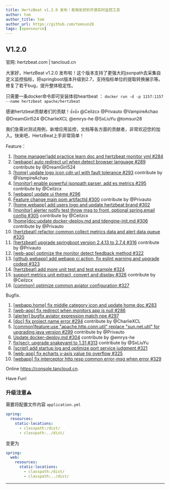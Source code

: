 ```yaml
---
title: HertzBeat v1.2.0 发布！易用友好的开源实时监控工具   
author: tom  
author_title: tom   
author_url: https://github.com/tomsun28  
tags: [opensource]
---
```


## V1.2.0

官网: hertzbeat.com | tancloud.cn

大家好，HertzBeat v1.2.0 发布啦！这个版本支持了更强大的jsonpath去采集自定义监控指标，将springboot版本升级到2.7，支持指标单位的提取转换展示等。修复了若干bug，提升整体稳定性。

只需要一条docker命令即可安装体验heartbeat ：
`docker run -d -p 1157:1157 --name hertzbeat apache/hertzbeat`

感谢hertzbeat贡献者们的贡献！👍👍 @Ceilzcx @Privauto @VampireAchao @DreamGirl524 @CharlieXCL @emrys-he @SxLiuYu @tomsun28

我们急需对测试用例，新增应用监控，文档等各方面的贡献者，非常欢迎您的加入。快来吧，HertzBeat上手非常简单！

Feature：

1. [[home,manager]add practice learn doc and hertzbeat monitor yml #284](https://github.com/apache/hertzbeat/pull/284)
2. [[webapp] auto redirect url when detect browser language #289](https://github.com/apache/hertzbeat/pull/289) contribute by @DreamGirl524
3. [[home] update logo icon cdn url with fault tolerance #293](https://github.com/apache/hertzbeat/pull/293) contribute by @VampireAchao
4. [[monitor] enable powerful jsonpath parser, add es metrics #295](https://github.com/apache/hertzbeat/pull/295) contribute by @Ceilzcx
5. [[webapp] update ui theme #296](https://github.com/apache/hertzbeat/pull/296)
6. [Feature change main pom artifactId #300](https://github.com/apache/hertzbeat/pull/300) contribute by @Privauto
7. [[home,webapp] add users logo and update hertzbeat brand #302](https://github.com/apache/hertzbeat/pull/302)
8. [[monitor] alerter notify test throw msg to front, optional spring.email config #305](https://github.com/apache/hertzbeat/pull/305) contribute by @Ceilzcx
9. [[home]doc:update docker-deploy.md and tdengine-init.md #306](https://github.com/apache/hertzbeat/pull/306) contribute by @Privauto
10. [[hertzbeat] refactor common collect metrics data and alert data queue #320](https://github.com/apache/hertzbeat/pull/320)
11. [[hertzbeat] upgrade springboot version 2.4.13 to 2.7.4 #316](https://github.com/apache/hertzbeat/pull/316) contribute by @Privauto
12. [[web-app] optimize the monitor detect feedback method #322](https://github.com/apache/hertzbeat/pull/322)
13. [[github,webapp] add webapp ci action, fix eslint warning and upgrade codeql #323](https://github.com/apache/hertzbeat/pull/323)
14. [[hertzbeat] add more unit test and test example #324](https://github.com/apache/hertzbeat/pull/324)
15. [support metrics unit extract, convert and display #326](https://github.com/apache/hertzbeat/pull/326) contribute by @Ceilzcx
16. [[common] optimize common aviator configuration #327](https://github.com/apache/hertzbeat/pull/327)

Bugfix.

1. [[webapp,home] fix middle category icon and update home doc #283](https://github.com/apache/hertzbeat/pull/283)
2. [[web-app] fix redirect when monitors app is null #286](https://github.com/apache/hertzbeat/pull/286)
3. [[alerter] bugfix aviator expression match npe #297](https://github.com/apache/hertzbeat/pull/297)
4. [[doc] fix project name error #294](https://github.com/apache/hertzbeat/pull/294) contribute by @CharlieXCL
5. [[common]feature:use "apache.http.conn.util" replace "sun.net.util" for upgrading java version #299](https://github.com/apache/hertzbeat/pull/299) contribute by @Privauto
6. [Update docker-deploy.md #304](https://github.com/apache/hertzbeat/pull/304) contribute by @emrys-he
7. [fix(sec): upgrade snakeyaml to 1.31 #313](https://github.com/apache/hertzbeat/pull/313) contribute by @SxLiuYu
8. [[script] add startup log and optimize port service judgment #321](https://github.com/apache/hertzbeat/pull/321)
9. [[web-app] fix echarts y-axis value tip overflow #325](https://github.com/apache/hertzbeat/pull/325)
10. [[webapp] fix interceptor http resp common error-msg when error #329](https://github.com/apache/hertzbeat/pull/329)

Online <https://console.tancloud.cn>.

Have Fun!

### 升级注意⚠️

需要将配置文件内容 `application.yml`

```yaml
spring:
  resources:
    static-locations:
      - classpath:/dist/
      - classpath:../dist/
```

变更为

```yaml
spring:
  web:
    resources:
      static-locations:
        - classpath:/dist/
        - classpath:../dist/
```

----

